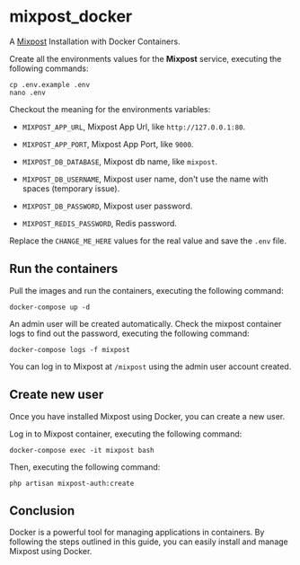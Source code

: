 # mixpost_docker

A [Mixpost](https://github.com/inovector/mixpost) Installation with Docker Containers.

Create all the environments values for the **Mixpost** service, executing the following commands:

```
cp .env.example .env
nano .env
```

Checkout the meaning for the environments variables:

* ``MIXPOST_APP_URL``, Mixpost App Url, like ``http://127.0.0.1:80``.

* ``MIXPOST_APP_PORT``, Mixpost App Port, like ``9000``.

* ``MIXPOST_DB_DATABASE``, Mixpost db name, like ``mixpost``.

* ``MIXPOST_DB_USERNAME``, Mixpost user name, don't use the name with spaces (temporary issue).

* ``MIXPOST_DB_PASSWORD``, Mixpost user password.

* ``MIXPOST_REDIS_PASSWORD``, Redis password.

Replace the ``CHANGE_ME_HERE`` values for the real value and save the ``.env`` file.

## Run the containers

Pull the images and run the containers, executing the following command:

```
docker-compose up -d
```

An admin user will be created automatically. Check the mixpost container logs to find out the password, executing the following command:

```
docker-compose logs -f mixpost
```

You can log in to Mixpost at ``/mixpost`` using the admin user account created.

## Create new user

Once you have installed Mixpost using Docker, you can create a new user.

Log in to Mixpost container, executing the following command:

```
docker-compose exec -it mixpost bash
```

Then, executing the following command:

```
php artisan mixpost-auth:create
```

## Conclusion

Docker is a powerful tool for managing applications in containers. By following the steps outlined in this guide, you can easily install and manage Mixpost using Docker.
